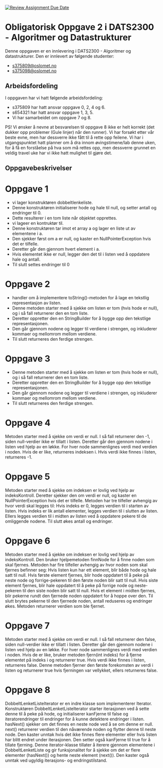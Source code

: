 [![Review Assignment Due Date](https://classroom.github.com/assets/deadline-readme-button-24ddc0f5d75046c5622901739e7c5dd533143b0c8e959d652212380cedb1ea36.svg)](https://classroom.github.com/a/k3TSQYDa)
# Obligatorisk Oppgave 2 i DATS2300 - Algoritmer og Datastrukturer

Denne oppgaven er en innlevering i DATS2300 - Algoritmer og datastrukturer. Den er innlevert av følgende studenter:
* s375809@oslomet.no
* s375098@oslomet.no

## Arbeidsfordeling
I oppgaven har vi hatt følgende arbeidsfordeling:
* s375809 har hatt ansvar oppgave 0, 2, 4 og 6.
* s654321 har hatt ansvar oppgave 1, 3, 5.
* Vi har samarbeidet om oppgave 7 og 8. 

PS! Vi ønsker å nevne at besvarelsen til oppgave 8 ikke er helt korrekt (det dukker opp problemer (Gule linjer) når den runner). 
Vi har forsøkt etter vår beste evne, men har dessverre ikke fått til å rette opp feilene. 
Vi har i utgangspunktet hatt planner om å dra innom øvingstimene/lab denne uken, for å få en forståelse på hva som må rettes opp, 
men dessverre grunnet en veldig travel uke har vi ikke hatt mulighet til gjøre det.


## Oppgavebeskrivelser

# Oppgave 1
- vi lager konstruktøren dobbeltlenkeliste. 
- Denne konstruktøren initialiserer hode og hale til null, og setter antall og endringer til 0. 
- Dette resulterer i en tom liste når objektet opprettes. 
- vi lageer en kontruktør til. 
- Denne konstruktøren tar imot et array a og lager en liste ut av elementene i a. 
- Den sjekker først om a er null, og kaster en NullPointerException hvis det er tilfelle. 
- Deretter går den gjennom hvert element i a. 
- Hvis elementet ikke er null, legger den det til i listen ved å oppdatere hale og antall. 
- Til slutt settes endringer til 0
# Oppgave 2
- handler om å implementere toString()-metoden for å lage en tekstlig representasjon av listen. 
- Denne metoden starter med å sjekke om listen er tom (hvis hode er null), og i så fall returnerer den en tom liste. 
- Deretter oppretter den en StringBuilder for å bygge opp den tekstlige representasjonen. 
- Den går gjennom nodene og legger til verdiene i strengen, og inkluderer kommaer og mellomrom mellom verdiene. 
- Til slutt returneres den ferdige strengen.

# Oppgave 3
- Denne metoden starter med å sjekke om listen er tom (hvis hode er null), og i så fall returnerer den en tom liste. 
- Deretter oppretter den en StringBuilder for å bygge opp den tekstlige representasjonen. 
- Den går gjennom nodene og legger til verdiene i strengen, og inkluderer kommaer og mellomrom mellom verdiene. 
- Til slutt returneres den ferdige strengen.

# Oppgave 4
Metoden starter med å sjekke om verdi er null. I så fall returnerer den -1, siden null-verdier ikke er tillatt i listen.
Deretter går den gjennom nodene i listen ved hjelp av en løkke.
For hver node sammenlignes verdi med verdien i noden. Hvis de er like, returneres indeksen i.
Hvis verdi ikke finnes i listen, returneres -1.

# Oppgave 5
Metoden starter med å sjekke om indeksen er lovlig ved hjelp av indeksKontroll.
Deretter sjekker den om verdi er null, og kaster en NullPointerException hvis det er tilfelle.
Metoden har tre tilfeller avhengig av hvor verdi skal legges til:
Hvis indeks er 0, legges verdien til i starten av listen.
Hvis indeks er lik antall elementer, legges verdien til i slutten av listen.
Ellers legges verdien til i midten av listen ved å oppdatere pekere til de omliggende nodene.
Til slutt økes antall og endringer.

# Oppgave 6
Metoden starter med å sjekke om indeksen er lovlig ved hjelp av indeksKontroll.
Den bruker hjelpemetoden finnNode for å finne noden som skal fjernes.
Metoden har fire tilfeller avhengig av hvor noden som skal fjernes befinner seg:
Hvis listen kun har ett element, blir både hode og hale satt til null.
Hvis første element fjernes, blir hode oppdatert til å peke på neste node og forrige-pekeren til den første noden blir satt til null.
Hvis siste element fjernes, blir hale oppdatert til å peke på forrige node og neste-pekeren til den siste noden blir satt til null.
Hvis et element i midten fjernes, blir pekerne rundt den fjernede noden oppdatert for å hoppe over den.
Til slutt brytes pekerne til den fjernede noden, antall reduseres og endringer økes. Metoden returnerer verdien som ble fjernet.

# Oppgave 7
Metoden starter med å sjekke om verdi er null. I så fall returnerer den false, siden null-verdier ikke er tillatt i listen.
Deretter går den gjennom nodene i listen ved hjelp av en løkke.
For hver node sammenlignes verdi med verdien i noden. Hvis de er like, bruker metoden fjern(int indeks) for å fjerne elementet på indeks i og returnerer true.
Hvis verdi ikke finnes i listen, returneres false.
Denne metoden fjerner den første forekomsten av verdi i listen og returnerer true hvis fjerningen var vellykket, ellers returneres false.

# Oppgave 8
DobbeltLenketListeIterator er en indre klasse som implementerer Iterator<T>.
Konstruktøren DobbeltLenketListeIterator starter iterasjonen ved å sette denne til å peke på hode, og initialiserer kanFjerne til false og iteratorendringer til endringer for å kunne detektere endringer i listen.
hasNext() sjekker om det finnes en neste node ved å se om denne er null.
next() returnerer verdien til den nåværende noden og flytter denne til neste node. Den kaster unntak hvis det ikke finnes flere elementer eller hvis listen har blitt endret under iterasjonen. Den setter også kanFjerne til true for å tillate fjerning.
Denne iterator-klasse tillater å iterere gjennom elementene i DobbeltLenketListe og gir funksjonalitet for å sjekke om det er flere elementer (hasNext()) og hente neste element (next()). Den kaster også unntak ved ugyldig iterasjons- og endringstilstand.